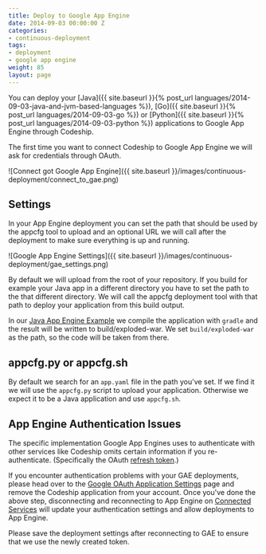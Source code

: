 ```yaml
---
title: Deploy to Google App Engine
date: 2014-09-03 00:00:00 Z
categories:
- continuous-deployment
tags:
- deployment
- google app engine
weight: 85
layout: page
---
```


You can deploy your [Java]({{ site.baseurl }}{% post_url languages/2014-09-03-java-and-jvm-based-languages %}), [Go]({{ site.baseurl }}{% post_url languages/2014-09-03-go %}) or [Python]({{ site.baseurl }}{% post_url languages/2014-09-03-python %}) applications to Google App Engine through Codeship.

The first time you want to connect Codeship to Google App Engine we will
ask for credentials through OAuth.

![Connect got Google App Engine]({{ site.baseurl }}/images/continuous-deployment/connect_to_gae.png)

## Settings

In your App Engine deployment you can set the path that should be used by
the appcfg tool to upload and an optional URL we will call after the deployment
to make sure everything is up and running.

![Google App Engine Settings]({{ site.baseurl }}/images/continuous-deployment/gae_settings.png)

By default we will upload from the root of your repository. If you build for
example your Java app in a different directory you have to set the path to the
that different directory. We will call the appcfg deployment tool with that path
to deploy your application from this build output.

In our [Java App Engine Example](https://github.com/CodeshipExamples/java-app-engine)
we compile the application with `gradle` and the result will be written to
build/exploded-war. We set `build/exploded-war` as the path, so the code will
be taken from there.

## appcfg.py or appcfg.sh

By default we search for an `app.yaml` file in the path you've set. If we
find it we will use the `appcfg.py` script to upload your application. Otherwise we
expect it to be a Java application and use `appcfg.sh`.

## App Engine Authentication Issues

The specific implementation Google App Engines uses to authenticate with other
services like Codeship omits certain information if you re-authenticate.
(Specifically the OAuth [refresh token](https://auth0.com/docs/refresh-token).)

If you encounter authentication problems with your GAE deployments,
please head over to the [Google OAuth Application Settings](https://security.google.com/settings/security/permissions)
page and remove the Codeship application from your account.
Once you've done the above step, disconnecting and reconnecting to App Engine
on [Connected Services](https://codeship.com/authentications) will update your authentication settings
and allow deployments to App Engine.

Please save the deployment settings after reconnecting to GAE to ensure that we use the newly created token.
